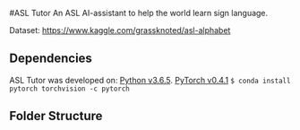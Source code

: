 #ASL Tutor
An ASL AI-assistant to help the world learn sign language.

Dataset: https://www.kaggle.com/grassknoted/asl-alphabet

## Dependencies

ASL Tutor was developed on:
[Python v3.6.5](https://www.python.org/downloads/release/python-365/).
[PyTorch v0.4.1](https://pytorch.org/)
`$ conda install pytorch torchvision -c pytorch`

## Folder Structure
